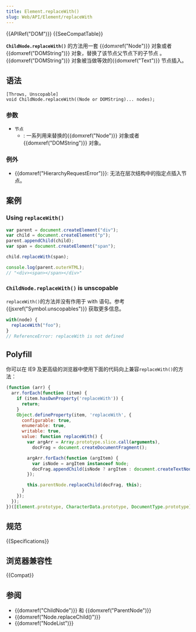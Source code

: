 ```yaml
---
title: Element.replaceWith()
slug: Web/API/Element/replaceWith
---
```


{{APIRef("DOM")}} {{SeeCompatTable}}

**`ChildNode.replaceWith()`** 的方法用一套 {{domxref("Node")}} 对象或者 {{domxref("DOMString")}} 对象，替换了该节点父节点下的子节点 。{{domxref("DOMString")}} 对象被当做等效的{{domxref("Text")}} 节点插入。

## 语法

```plain
[Throws, Unscopable]
void ChildNode.replaceWith((Node or DOMString)... nodes);
```

### 参数

- `节点`
  - : 一系列用来替换的{{domxref("Node")}} 对象或者 {{domxref("DOMString")}} 对象。

### 例外

- {{domxref("HierarchyRequestError")}}: 无法在层次结构中的指定点插入节点。

## 案例

### Using `replaceWith()`

```js
var parent = document.createElement("div");
var child = document.createElement("p");
parent.appendChild(child);
var span = document.createElement("span");

child.replaceWith(span);

console.log(parent.outerHTML);
// "<div><span></span></div>"
```

### `ChildNode.replaceWith()` is unscopable

`replaceWith()`的方法并没有作用于 with 语句。参考 {{jsxref("Symbol.unscopables")}} 获取更多信息。

```js
with(node) {
  replaceWith("foo");
}
// ReferenceError: replaceWith is not defined
```

## Polyfill

你可以在 IE9 及更高级的浏览器中使用下面的代码向上兼容`replaceWith()`的方法：

```js
(function (arr) {
  arr.forEach(function (item) {
    if (item.hasOwnProperty('replaceWith')) {
      return;
    }
    Object.defineProperty(item, 'replaceWith', {
      configurable: true,
      enumerable: true,
      writable: true,
      value: function replaceWith() {
        var argArr = Array.prototype.slice.call(arguments),
          docFrag = document.createDocumentFragment();

        argArr.forEach(function (argItem) {
          var isNode = argItem instanceof Node;
          docFrag.appendChild(isNode ? argItem : document.createTextNode(String(argItem)));
        });

        this.parentNode.replaceChild(docFrag, this);
      }
    });
  });
})([Element.prototype, CharacterData.prototype, DocumentType.prototype]);
```

## 规范

{{Specifications}}

## 浏览器兼容性

{{Compat}}

## 参阅

- {{domxref("ChildNode")}} 和 {{domxref("ParentNode")}}
- {{domxref("Node.replaceChild()")}}
- {{domxref("NodeList")}}
